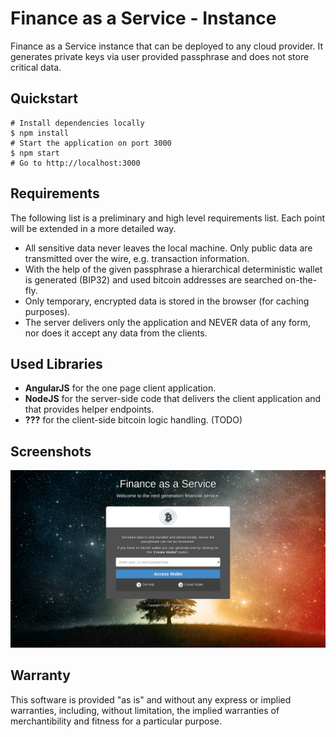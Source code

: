 # Finance as a Service - Instance

Finance as a Service instance that can be deployed to any cloud provider. It generates private keys via user provided passphrase and does not store critical data.


## Quickstart

    # Install dependencies locally
    $ npm install
    # Start the application on port 3000
    $ npm start
    # Go to http://localhost:3000

## Requirements

The following list is a preliminary and high level requirements list. Each
point will be extended in a more detailed way.

* All sensitive data never leaves the local machine. Only public data
  are transmitted over the wire, e.g. transaction information.
* With the help of the given passphrase a hierarchical deterministic wallet is
  generated (BIP32) and used bitcoin addresses are searched on-the-fly.
* Only temporary, encrypted data is stored in the browser (for caching
  purposes).
* The server delivers only the application and NEVER data of any form, nor
  does it accept any data from the clients.


## Used Libraries

* **AngularJS** for the one page client application.
* **NodeJS** for the server-side code that delivers the client application and
  that provides helper endpoints.
* **???** for the client-side bitcoin logic handling. (TODO)

## Screenshots

![Login Page](https://raw.githubusercontent.com/Sigimera/faas-instance/master/doc/screenshots/login_page.png)

## Warranty

This software is provided "as is" and without any express or implied
warranties, including, without limitation, the implied warranties of
merchantibility and fitness for a particular purpose.
